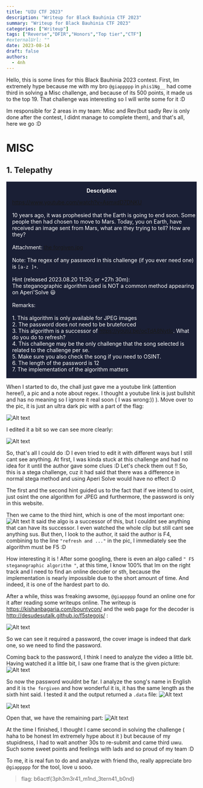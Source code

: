 ```yaml
---
title: "UIU CTF 2023"
description: "Writeup for Black Bauhinia CTF 2023"
summary: "Writeup for Black Bauhinia CTF 2023"
categories: ["Writeup"]
tags: ["Reverse","DFIR","Honors","Top tier","CTF"]
#externalUrl: ""
date: 2023-08-14
draft: false
authors:
  - 4nh
---
```


Hello, this is some lines for this Black Bauhinia 2023 contest. First, Im extremely hype because me with my bro  `@giappppp`  in  `phis1Ng__` had come third in solving a Misc challenge, and because of its 500 points, it made us to the top 19. That challenge was interesting so I will write some for it :D

Im responsible for 2 areas in my team: Misc and Rev(but sadly Rev is only done after the contest, I didnt manage to complete them), and that's all, here we go :D


# MISC
## 1. Telepathy

<div class="warning" style="padding:0.1em; background-color:#1A1F35;">
    <span>
        <p style="margin-top:1em; text-align:center;">
            <b><span style="color:#FFFFFF !important;"> Description</span></b>
        </p>
        <p style="margin-left:1em; color:#FFFFFF;">
            <a href="https://www.youtube.com/watch?v=AsmxdD7DNKU">https://www.youtube.com/watch?v=AsmxdD7DNKU</a><br>
            <br>
            10 years ago, it was prophesied that the Earth is going to end soon. Some people then had chosen to move to Mars. Today, you on Earth, have received an image sent from Mars, what are they trying to tell? How are they?<br>
            <br>
            Attachment: <a href="https://ctf.b6a.black/files/the_forgiven_78b1fd9d24b374e5671be61f8ca610cc.jpg">the forgiven.jpg</a><br>
            <br>
            Note: The regex of any password in this challenge (if you ever need one) is <code>[a-z ]+</code>.<br>
            <br>
            Hint (released 2023.08.20 11:30; or +27h 30m):<br>
            The steganographic algorithm used is NOT a common method appearing on Aperi'Solve 😃<br>
            <br>
            Remarks:<br>
            <br>
            1. This algorithm is only available for JPEG images<br>
            2. The password does not need to be bruteforced<br>
            3. This algorithm is a successor of <a href="https://youtu.be/ocTdA8NytIc">https://youtu.be/ocTdA8NytIc</a>. What do you do to refresh?<br>
            4. This challenge may be the only challenge that the song selected is related to the challenge per se. <br>
           5.  Make sure you also check the song if you need to OSINT.<br>
           6.  The length of the password is 12<br>
           7.  The implementation of the algorithm matters<br>
        </p>
        <p style="margin-bottom:1em; margin-right:1em; text-align:right; font-family:Georgia; color:#FFFFFF;">
        </p>
    </span>
</div>

When I started to do, the chall just gave me a youtube link (attention heree!), a pic and a note about regex. I thought a youtube link is just bullshit and has no meaning so I ignore it real soon ( I was wrong:)) ). Move over to the pic, it is just an ultra dark pic with a part of the flag: 

![Alt text](image-1.png)

I edited it a bit so we can see more clearly:

![Alt text](<Screenshot 2023-08-19 162419.png>)

So, that's all I could do :D I even tried to edit it with different ways but I still cant see anything. At first, I was kinda stuck at this challenge and had no idea for it until the author gave some clues :D Let's check them out !! So, this is a stega challenge, cuz it had said that there was a difference in normal stega method and using Aperi Solve would have no effect :D

The first and the second hint guided us to the fact that if we intend to osint, just osint the one algorithm for JPEG and furthermore, the password is only in this website.

Then we came to the third hint, which is one of the most important one:
![Alt text](image.png)
It said the algo is a successor of this, but I couldnt see anything that can have its successor. I even watched the whole clip but still cant see anything sus. But then, I look to the author, it said the author is F4, combining to the line `"refresh and ..."` in the pic, I immediately see the algorithm must be F5 :D 

How interesting it is ! After some googling, there is even an algo called `" F5 steganographic algorithm "`, at this time, I know 100% that Im on the right track and I need to find an online decoder or sth, because the implementation is nearly impossible due to the short amount of time. And indeed, it is one of the hardest part to do.

After a while, thiss was freaking awsome, `@giappppp` found an online one for it after reading some writeups online. The writeup is https://kishanbagaria.com/bountycon/ and the web page for the decoder is http://desudesutalk.github.io/f5stegojs/ :

![Alt text](image-2.png)

So we can see it required a password, the cover image is indeed that dark one, so we need to find the password.

Coming back to the password, I think I need to analyze the video a little bit. Having watched it a little bit, I saw one frame that is the given picture: 
![Alt text](image-3.png)

So now the password wouldnt be far. I analyze the song's name in English and it is `the forgiven` and how wonderful it is, it has the same length as the sixth hint said. I tested it and the output returned a `.data` file: 
![Alt text](<Screenshot 2023-08-20 125801.png>)

![Alt text](image-4.png)

Open that, we have the remaining part:
![Alt text](image-5.png)

At the time I finished, I thought I came second in solving the challenge ( haha to be honest Im extremely hype about it ) but because of my stupidness, I had to wait another 30s to re-submit and came third uwu. Such some sweet points and feelings with lads and so proud of my team :D

To me, it is real fun to do and analyze with friend tho, really appreciate bro `@giappppp` for the tool, love u sooo.

> flag: b6actf{3ph3m3r41_m1nd_3tern41_b0nd}


